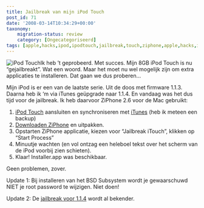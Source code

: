 ```yaml
---
title: Jailbreak van mijn iPod Touch
post_id: 71
date: '2008-03-14T10:34:29+00:00'
taxonomy:
    migration-status: review
    category: [Ongecategoriseerd]
tags: [apple,hacks,ipod,ipodtouch,jailbreak,touch,ziphone,apple,hacks,ipod,ipodtouch,jailbreak,touch,ziphone]
---
```

![iPod Touch](/images/2008/03/ipod_touch.thumbnail.jpg)Ik heb ’t geprobeerd. Met succes. Mijn 8GB iPod Touch is nu “gejailbreakt”. Wat een woord. Maar het moet nu wel mogelijk zijn om extra applicaties te installeren. Dat gaan we dus proberen…

Mijn iPod is er een van de laatste serie. Uit de doos met firmware 1.1.3. Daarna heb ik ‘m via iTunes geüpgrade naar 1.1.4. En vandaag was het dus tijd voor de jailbreak. Ik heb daarvoor ZiPhone 2.6 voor de Mac gebruikt:

1. [iPod Touch](http://www.apple.com/nl/ipodtouch) aansluiten en synchroniseren met [iTunes](http://www.apple.com/nl/itunes) (heb ik meteen een backup)
2. [Downloaden ZiPhone](http://www.downloadziphone.org/) en uitpakken.
3. Opstarten ZiPhone applicatie, kiezen voor “Jailbreak iTouch”, klikken op “Start Process”
4. Minuutje wachten (en vol ontzag een heleboel tekst over het scherm van de iPod voorbij zien schieten).
5. Klaar! Installer.app was beschikbaar.

Geen problemen, zover.

Update 1: Bij installeren van het BSD Subsystem wordt je gewaarschuwd NIET je root password te wijzigen. Niet doen!

Update 2: De [jailbreak voor 1.1.4](http://www.ipodtouchblog.nl/archief/2008/03/15/ziphone-26-volledig-compatibel-met-de-ipod-touch/) wordt al bekender.